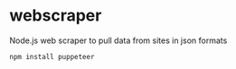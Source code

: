 # webscraper
Node.js web scraper to pull data from sites in json formats


```
npm install puppeteer
```